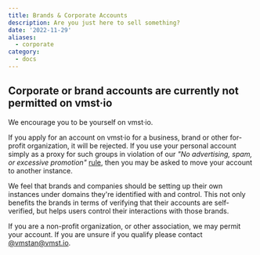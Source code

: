 ```yaml
---
title: Brands & Corporate Accounts
description: Are you just here to sell something?
date: '2022-11-29'
aliases:
  - corporate
category:
  - docs
---
```


## Corporate or brand accounts are currently not permitted on vmst·io

We encourage you to be yourself on vmst·io.

If you apply for an account on vmst·io for a business, brand or other for-profit organization, it will be rejected.
If you use your personal account simply as a proxy for such groups in violation of our _"No advertising, spam, or excessive promotion"_ [rule](https://vmst.io/about), then you may be asked to move your account to another instance.

We feel that brands and companies should be setting up their own instances under domains they're identified with and control. This not only benefits the brands in terms of verifying that their accounts are self-verified, but helps users control their interactions with those brands.

If you are a non-profit organization, or other association, we may permit your account. If you are unsure if you qualify please contact [@vmstan@vmst.io](https://vmst.io/@vmstan).

